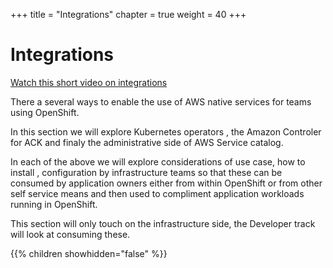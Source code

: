 +++
title = "Integrations"
chapter = true
weight = 40
+++

# Integrations

[Watch this short video on integrations](https://pages.awscloud.com/apn-tv-aws-partner-webinars-ep-125.html "Integrations for Native Service Adoption")

There a several ways to enable the use of AWS native services for teams using OpenShift.

In this section we will explore Kubernetes operators , the Amazon Controler for ACK and finaly the administrative side of AWS Service catalog.

In each of the above we will explore considerations of use case, how to install , configuration by infrastructure teams so that these can be consumed by application owners either from within OpenShift or from other self service means and then used to compliment application workloads running in OpenShift. 

This section will only touch on the infrastructure side, the Developer track will look at consuming these. 

{{% children showhidden="false" %}}